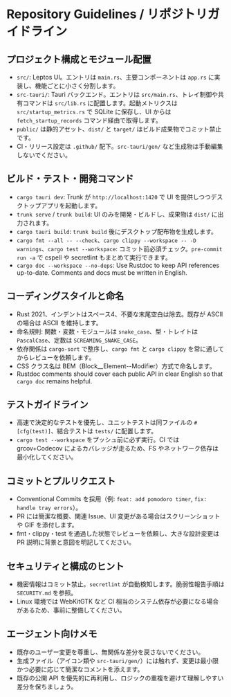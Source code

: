 # Repository Guidelines / リポジトリガイドライン

## プロジェクト構成とモジュール配置
- `src/`: Leptos UI。エントリは `main.rs`、主要コンポーネントは `app.rs` に実装し、機能ごとに小さく分割します。
- `src-tauri/`: Tauri バックエンド。エントリは `src/main.rs`、トレイ制御や共有コマンドは `src/lib.rs` に配置します。起動メトリクスは `src/startup_metrics.rs` で SQLite に保存し、UI からは `fetch_startup_records` コマンド経由で取得します。
- `public/` は静的アセット、`dist/` と `target/` はビルド成果物でコミット禁止です。
- CI・リリース設定は `.github/` 配下。`src-tauri/gen/` など生成物は手動編集しないでください。

## ビルド・テスト・開発コマンド
- `cargo tauri dev`: Trunk が `http://localhost:1420` で UI を提供しつつデスクトップアプリを起動します。
- `trunk serve` / `trunk build`: UI のみを開発・ビルドし、成果物は `dist/` に出力されます。
- `cargo tauri build`: `trunk build` 後にデスクトップ配布物を生成します。
- `cargo fmt --all -- --check`、`cargo clippy --workspace -- -D warnings`、`cargo test --workspace`: コミット前必須チェック。`pre-commit run -a` で cspell や secretlint もまとめて実行できます。
- `cargo doc --workspace --no-deps`: Use Rustdoc to keep API references up-to-date. Comments and docs must be written in English.

## コーディングスタイルと命名
- Rust 2021、インデントはスペース4、不要な末尾空白は除去。既存が ASCII の場合は ASCII を維持します。
- 命名規則: 関数・変数・モジュールは `snake_case`、型・トレイトは `PascalCase`、定数は `SCREAMING_SNAKE_CASE`。
- 依存関係は `cargo-sort` で整序し、`cargo fmt` と `cargo clippy` を常に通してからレビューを依頼します。
- CSS クラス名は BEM（Block__Element--Modifier）方式で命名します。
- Rustdoc comments should cover each public API in clear English so that `cargo doc` remains helpful.

## テストガイドライン
- 高速で決定的なテストを優先し、ユニットテストは同ファイルの `#[cfg(test)]`、結合テストは `tests/` に配置します。
- `cargo test --workspace` をプッシュ前に必ず実行。CI では grcov+Codecov によるカバレッジが走るため、FS やネットワーク依存は最小化してください。

## コミットとプルリクエスト
- Conventional Commits を採用（例: `feat: add pomodoro timer`, `fix: handle tray errors`）。
- PR には簡潔な概要、関連 Issue、UI 変更がある場合はスクリーンショットや GIF を添付します。
- fmt・clippy・test を通過した状態でレビューを依頼し、大きな設計変更は PR 説明に背景と意図を明記してください。

## セキュリティと構成のヒント
- 機密情報はコミット禁止。`secretlint` が自動検知します。脆弱性報告手順は `SECURITY.md` を参照。
- Linux 環境では WebKitGTK など CI 相当のシステム依存が必要になる場合があるため、事前に整備してください。

## エージェント向けメモ
- 既存のユーザー変更を尊重し、無関係な差分を戻さないでください。
- 生成ファイル（アイコン類や `src-tauri/gen/`）には触れず、変更は最小限かつ必要に応じて簡潔なコメントを添えます。
- 既存の公開 API を優先的に再利用し、ロジックの重複を避けて理解しやすい差分を保ちましょう。
